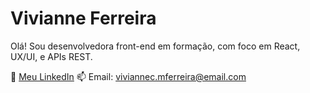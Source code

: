 # Vivianne Ferreira

Olá! Sou desenvolvedora front-end em formação, com foco em React, UX/UI, e APIs REST.

🔗 [Meu LinkedIn](https://www.linkedin.com/in/vivianne-christi/)
📫 Email: viviannec.mferreira@email.com
